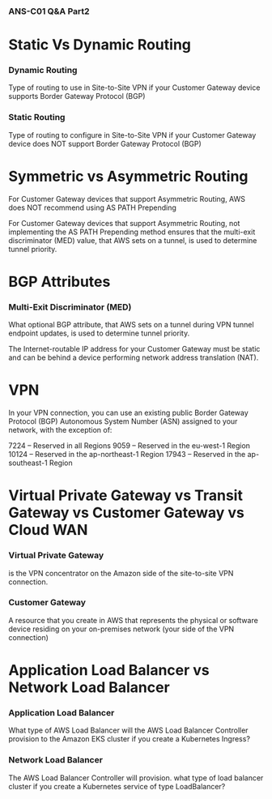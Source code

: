 ### ANS-C01 Q&A Part2

# Static Vs Dynamic Routing

### Dynamic Routing

Type of routing to use in Site-to-Site VPN if your Customer Gateway device supports Border Gateway Protocol (BGP)

### Static Routing

Type of routing to configure in Site-to-Site VPN if your Customer Gateway device does NOT support Border Gateway Protocol (BGP)


# Symmetric vs Asymmetric Routing

For Customer Gateway devices that support Asymmetric Routing, AWS does NOT recommend using AS PATH Prepending

For Customer Gateway devices that support Asymmetric Routing, not implementing the AS PATH Prepending method ensures that the multi-exit discriminator (MED) value, that AWS sets on a tunnel, is used to determine tunnel priority.

# BGP Attributes 

### Multi-Exit Discriminator (MED)

What optional BGP attribute, that AWS sets on a tunnel during VPN tunnel endpoint updates, is used to determine tunnel priority.

The Internet-routable IP address for your Customer Gateway must be static and can be behind a device performing network address translation (NAT).

# VPN 

In your VPN connection, you can use an existing public Border Gateway Protocol (BGP) Autonomous System Number (ASN) assigned to your network, with the exception of:

7224 – Reserved in all Regions
9059 – Reserved in the eu-west-1 Region
10124 – Reserved in the ap-northeast-1 Region
17943 – Reserved in the ap-southeast-1 Region

# Virtual Private Gateway vs Transit Gateway vs Customer Gateway vs Cloud WAN 

### Virtual Private Gateway

is the VPN concentrator on the Amazon side of the site-to-site VPN connection.

### Customer Gateway

A resource that you create in AWS that represents the physical or software device residing on your on-premises network (your side of the VPN connection)

# Application Load Balancer vs Network Load Balancer

### Application Load Balancer

What type of AWS Load Balancer will the AWS Load Balancer Controller provision to the Amazon EKS cluster if you create a Kubernetes Ingress?

### Network Load Balancer

The AWS Load Balancer Controller will provision. what type of load balancer cluster if you create a Kubernetes service of type LoadBalancer?

